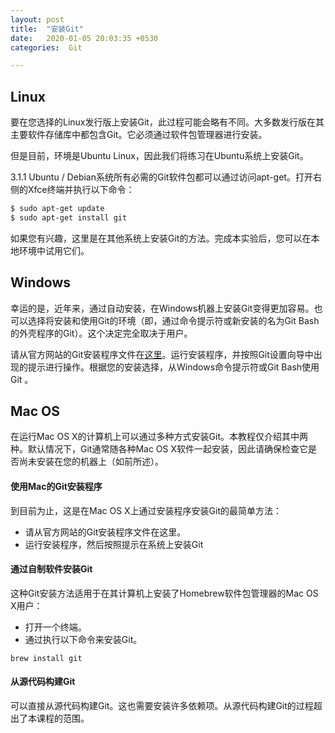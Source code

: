 ```yaml
---
layout: post
title:  "安装Git"
date:   2020-01-05 20:03:35 +0530
categories:  Git

---
```


## Linux
要在您选择的Linux发行版上安装Git，此过程可能会略有不同。大多数发行版在其主要软件存储库中都包含Git。它必须通过软件包管理器进行安装。

但是目前，环境是Ubuntu Linux，因此我们将练习在Ubuntu系统上安装Git。

3.1.1 Ubuntu / Debian系统所有必需的Git软件包都可以通过访问apt-get。打开右侧的Xfce终端并执行以下命令：
```Bash
$ sudo apt-get update
$ sudo apt-get install git
```
如果您有兴趣，这里是在其他系统上安装Git的方法。完成本实验后，您可以在本地环境中试用它们。

## Windows

幸运的是，近年来，通过自动安装，在Windows机器上安装Git变得更加容易。也可以选择将安装和使用Git的环境（即，通过命令提示符或新安装的名为Git Bash的外壳程序的Git）。这个决定完全取决于用户。

请从官方网站的Git安装程序文件在[这里](https://git-scm.com/download/win)。运行安装程序，并按照Git设置向导中出现的提示进行操作。根据您的安装选择，从Windows命令提示符或Git Bash使用Git 。

## Mac OS

在运行Mac OS X的计算机上可以通过多种方式安装Git。本教程仅介绍其中两种。默认情况下，Git通常随各种Mac OS X软件一起安装，因此请确保检查它是否尚未安装在您的机器上（如前所述）。

#### 使用Mac的Git安装程序
到目前为止，这是在Mac OS X上通过安装程序安装Git的最简单方法：

* 请从官方网站的Git安装程序文件在这里。
* 运行安装程序，然后按照提示在系统上安装Git

#### 通过自制软件安装Git
这种Git安装方法适用于在其计算机上安装了Homebrew软件包管理器的Mac OS X用户：

* 打开一个终端。
* 通过执行以下命令来安装Git。
```
brew install git
```
#### 从源代码构建Git
可以直接从源代码构建Git。这也需要安装许多依赖项。从源代码构建Git的过程超出了本课程的范围。